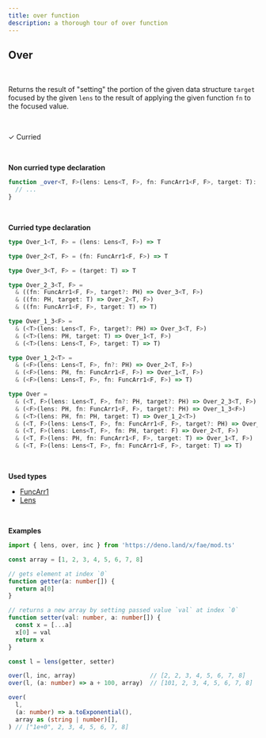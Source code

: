 ```yaml
---
title: over function
description: a thorough tour of over function
---
```


## Over 
<br>

Returns the result of "setting" the portion of the given data structure `target`
focused by the given `lens` to the result of applying the given function `fn` to
the focused value.

<br>

&check; Curried

<br>

**Non curried type declaration**
```typescript
function _over<T, F>(lens: Lens<T, F>, fn: FuncArr1<F, F>, target: T): T {
  // ...
}
```
<br>

**Curried type declaration**

```typescript
type Over_1<T, F> = (lens: Lens<T, F>) => T

type Over_2<T, F> = (fn: FuncArr1<F, F>) => T

type Over_3<T, F> = (target: T) => T

type Over_2_3<T, F> =
  & ((fn: FuncArr1<F, F>, target?: PH) => Over_3<T, F>)
  & ((fn: PH, target: T) => Over_2<T, F>)
  & ((fn: FuncArr1<F, F>, target: T) => T)

type Over_1_3<F> =
  & (<T>(lens: Lens<T, F>, target?: PH) => Over_3<T, F>)
  & (<T>(lens: PH, target: T) => Over_1<T, F>)
  & (<T>(lens: Lens<T, F>, target: T) => T)

type Over_1_2<T> =
  & (<F>(lens: Lens<T, F>, fn?: PH) => Over_2<T, F>)
  & (<F>(lens: PH, fn: FuncArr1<F, F>) => Over_1<T, F>)
  & (<F>(lens: Lens<T, F>, fn: FuncArr1<F, F>) => T)

type Over =
  & (<T, F>(lens: Lens<T, F>, fn?: PH, target?: PH) => Over_2_3<T, F>)
  & (<F>(lens: PH, fn: FuncArr1<F, F>, target?: PH) => Over_1_3<F>)
  & (<T>(lens: PH, fn: PH, target: T) => Over_1_2<T>)
  & (<T, F>(lens: Lens<T, F>, fn: FuncArr1<F, F>, target?: PH) => Over_3<T, F>)
  & (<T, F>(lens: Lens<T, F>, fn: PH, target: F) => Over_2<T, F>)
  & (<T, F>(lens: PH, fn: FuncArr1<F, F>, target: T) => Over_1<T, F>)
  & (<T, F>(lens: Lens<T, F>, fn: FuncArr1<F, F>, target: T) => T)
```
<br>

**Used types**
* [FuncArr1](/types/FuncArr1)
* [Lens](/types/Lens)

<br>

**Examples**
```typescript
import { lens, over, inc } from 'https://deno.land/x/fae/mod.ts'

const array = [1, 2, 3, 4, 5, 6, 7, 8]

// gets element at index `0`
function getter(a: number[]) {
  return a[0]
}

// returns a new array by setting passed value `val` at index `0`
function setter(val: number, a: number[]) {
  const x = [...a]
  x[0] = val
  return x
}

const l = lens(getter, setter)

over(l, inc, array)                     // [2, 2, 3, 4, 5, 6, 7, 8]
over(l, (a: number) => a + 100, array)  // [101, 2, 3, 4, 5, 6, 7, 8]

over(
  l,
  (a: number) => a.toExponential(),
  array as (string | number)[],
) // ["1e+0", 2, 3, 4, 5, 6, 7, 8]
```
